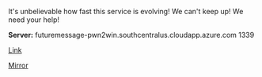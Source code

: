 
It's unbelievable how fast this service is evolving! We can't keep up! We need your help!

**Server:** futuremessage-pwn2win.southcentralus.cloudapp.azure.com 1339

[Link](https://cloud.ufscar.br:8080/v1/AUTH_c93b694078064b4f81afd2266a502511/static.pwn2win.party/future_message_pt3_88f1f8cdf833b89300bdb9f60fdbc510e73a7aa7f9644919d87aca754f58b51e.tar.gz)

[Mirror](https://static.pwn2win.party/future_message_pt3_88f1f8cdf833b89300bdb9f60fdbc510e73a7aa7f9644919d87aca754f58b51e.tar.gz)
